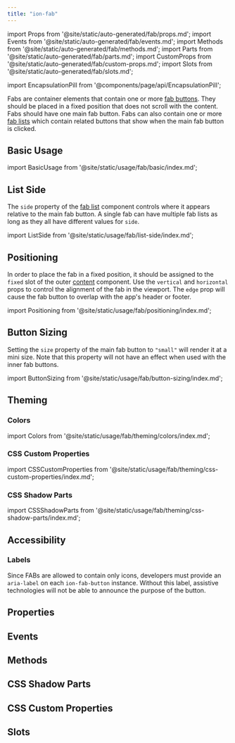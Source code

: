 ```yaml
---
title: "ion-fab"
---
```

import Props from '@site/static/auto-generated/fab/props.md';
import Events from '@site/static/auto-generated/fab/events.md';
import Methods from '@site/static/auto-generated/fab/methods.md';
import Parts from '@site/static/auto-generated/fab/parts.md';
import CustomProps from '@site/static/auto-generated/fab/custom-props.md';
import Slots from '@site/static/auto-generated/fab/slots.md';

<head>
  <title>ion-fab: Floating Action Button for Android and iOS Ionic Apps</title>
  <meta name="description" content="Fabs, floating action buttons, are container elements that contain one or more fab buttons. Use ion-fab when creating Android and iOS apps with Ionic Framework." />
</head>

import EncapsulationPill from '@components/page/api/EncapsulationPill';

<EncapsulationPill type="shadow" />

Fabs are container elements that contain one or more [fab buttons](./fab-button). They should be placed in a fixed position that does not scroll with the content. Fabs should have one main fab button. Fabs can also contain one or more [fab lists](./fab-list) which contain related buttons that show when the main fab button is clicked.

## Basic Usage

import BasicUsage from '@site/static/usage/fab/basic/index.md';

<BasicUsage />

## List Side

The `side` property of the [fab list](./fab-list) component controls where it appears relative to the main fab button. A single fab can have multiple fab lists as long as they all have different values for `side`.

import ListSide from '@site/static/usage/fab/list-side/index.md';

<ListSide />

## Positioning

In order to place the fab in a fixed position, it should be assigned to the `fixed` slot of the outer [content](./content) component. Use the `vertical` and `horizontal` props to control the alignment of the fab in the viewport. The `edge` prop will cause the fab button to overlap with the app's header or footer.

import Positioning from '@site/static/usage/fab/positioning/index.md';

<Positioning />

## Button Sizing

Setting the `size` property of the main fab button to `"small"` will render it at a mini size. Note that this property will not have an effect when used with the inner fab buttons.

import ButtonSizing from '@site/static/usage/fab/button-sizing/index.md';

<ButtonSizing />

## Theming

### Colors

import Colors from '@site/static/usage/fab/theming/colors/index.md';

<Colors />

### CSS Custom Properties

import CSSCustomProperties from '@site/static/usage/fab/theming/css-custom-properties/index.md';

<CSSCustomProperties />

### CSS Shadow Parts

import CSSShadowParts from '@site/static/usage/fab/theming/css-shadow-parts/index.md';

<CSSShadowParts />
 

## Accessibility

### Labels

Since FABs are allowed to contain only icons, developers must provide an `aria-label` on each `ion-fab-button` instance. Without this label, assistive technologies will not be able to announce the purpose of the button.

## Properties
<Props />

## Events
<Events />

## Methods
<Methods />

## CSS Shadow Parts
<Parts />

## CSS Custom Properties
<CustomProps />

## Slots
<Slots />
